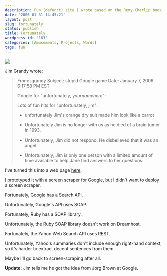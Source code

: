 ```yaml
---
description: Fun (defunct) site I wrote based on the Remy Charlip book
date: '2006-01-31 14:45:21'
layout: post
slug: fortunately
status: publish
title: Fortunately
wordpress_id: '163'
categories: [Amusements, Projects, Words]
tags: fun
---
```


[![](/projects/images/charlip.jpg)](/words/fortunately)

<!-- more -->

Jim Grandy wrote:

> From:   jgrandy
> Subject: stupid Google game
> Date: January 7, 2006 6:17:58 PM EST
>
> Google for "unfortunately, *yournamehere*":
>
> Lots of fun hits for "unfortunately, jim":
>
> * unfortunately Jim's orange dry suit made him look like a carrot
>
> * Unfortunately Jim is no longer with us as he died of a brain tumor in 1993.
>
> * Unfortunately, Jim did not respond. He disbelieved that it was an angel.
>
> * Unfortunately, Jim is only one person with a limited amount of time available to
> help Jane find answers to her questions.

I've turned this into a web page [here](/words/fortunately).

I prototyped it with a screen scraper for Google, but I didn't want to deploy a screen scraper.

Fortunately, Google has a Search API.

Unfortunately, Google's API uses SOAP.

Fortunately, Ruby has a SOAP library.

Unfortunately, the Ruby SOAP library doesn't work on Dreamhost.

Fortunately, the Yahoo Web Search API uses REST.

Unfortunately, Yahoo's summaries don't include enough right-hand context, so it's harder to extract decent sentences from them.

Maybe I'll go back to screen-scraping after all.

**Update:** Jim tells me he got the idea from Jorg Brown at Google.
